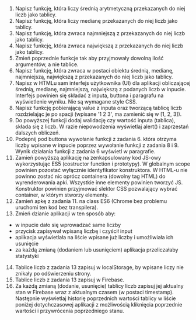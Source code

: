 1. Napisz funkcję, która liczy średnią arytmetyczną przekazanych do niej liczb jako tablicy.
2. Napisz funkcję, która liczy medianę przekazanych do niej liczb jako tablicy.
3. Napisz funkcję, która zwraca najmniejszą z przekazanych do niej liczb jako tablicy.
4. Napisz funkcję, która zwraca największą z przekazanych do niej liczb jako tablicy.
5. Zmień poprzednie funkcje tak aby przyjmowały dowolną ilość argumentów, a nie tablice.
6. Napisz funkcję, która zwraca w postaci obiektu średnią, medianę, najmniejszą, największą z przekazanych do niej liczb jako tablicy.
7. Napisz w HTMLu sam interfejs użytkownika (UI) dla aplikacji obliczającej średnią, medianę, najmniejszą, największą z podanych liczb w inpucie. Interfejs powinien się składać z inputa, buttona i paragrafu na wyświetlenie wyniku. Nie są wymagane style CSS.
8. Napisz funkcję pobierającą value z inputa oraz tworzącą tablicę liczb rozdzielając je po spacji (wpisane '1 2 3', ma zamienić się w [1, 2, 3]).
9. Do powyższej funkcji dodaj walidację czy wartość inputa (tablica), składa się z liczb. W razie niepowodzenia wyświetlaj alert() i zaprzestań dalszych obliczeń.
10. Podepnij pod buttona wywołanie funkcji z zadania 6. która otrzyma liczby wpisane w inpucie poprzez wywołanie funkcji z zadania 8 i 9. Wynik działania funkcji z zadania 6 wyświetl w paragrafie.
11. Zamień powyższą aplikację na zenkapsulowany kod JS-owy wykorzystując ES5 (costructor function i prototypy). W globalnym scope powinien pozostać wyłącznie identyfikator konstruktora. W HTML-u nie powinno zostać nic oprócz containera (dowolny tag HTML) do wyrenderowania apki. Wszystkie inne elementy powinien tworzyć JS. Konstruktor powinien przyjmować slektor CSS pozwalający wybrać container, w którym stworzy elementy.
12. Zamień apkę z zadania 11. na class ES6 (Chrome bez problemu uruchomi ten kod bez transpilera).
13. Zmień dzianie aplikacji w ten sposób aby:
  - w inpucie dało się wprowadzać same liczby
  - przycisk zapisywał wpisaną liczbę i czyścił input
  - aplikacja wyświetlała na liście wpisane już liczby i umożliwiała ich usunięcie
  - za każdą zmianą (dodaniem lub usunięciem) aplikacja przeliczałaby statystyki
14. Tablice liczb z zadania 13 zapisuj w localStorage, by wpisane liczy nie znikały po odświerzeniu strony.
15. Tablice liczb z zadania 13 zapisuj w Firebase.
16. Za każdą zmianą (dodanie, usunięcie) tablicy liczb zapisuj jej aktualny stan w Firebase wraz z aktualnym czasem (w postaci timestamp). Następnie wyświetlaj historię poprzednich wartości tablicy w liście poniżej dotychczasowej aplikacji z możliwością kliknięcia poprzednie wartości i przywrócenia poprzedniego stanu.